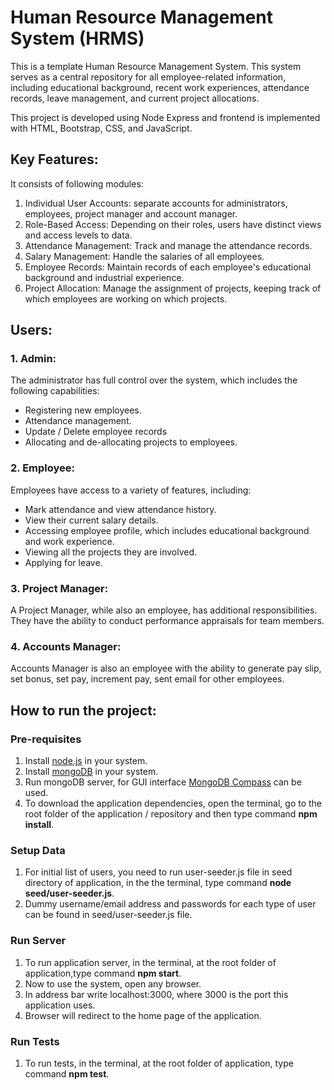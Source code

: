 # Human Resource Management System (HRMS)

This is a template Human Resource Management System. This system serves as a central repository for all employee-related information, including educational background, recent work experiences, attendance records, leave management, and current project allocations.

This project is developed using Node Express and frontend is implemented with HTML, Bootstrap, CSS, and JavaScript. 


## Key Features:
It consists of following modules:
1. Individual User Accounts: separate accounts for administrators, employees, project manager and account manager.
1. Role-Based Access: Depending on their roles, users have distinct views and access levels to data.
1. Attendance Management: Track and manage the attendance records.
1. Salary Management: Handle the salaries of all employees.
1. Employee Records: Maintain records of each employee's educational background and industrial experience.
1. Project Allocation: Manage the assignment of projects, keeping track of which employees are working on which projects.

## Users:
### 1. Admin:
The administrator has full control over the system, which includes the following capabilities:
- Registering new employees.
- Attendance management.
- Update / Delete employee records
- Allocating and de-allocating projects to employees.

### 2. Employee:
Employees have access to a variety of features, including:
- Mark attendance and view attendance history.
- View their current salary details.
- Accessing employee profile, which includes educational background and work experience.
- Viewing all the projects they are involved.
- Applying for leave.

### 3. Project Manager:
A Project Manager, while also an employee, has additional responsibilities. They have the ability to conduct performance appraisals for team members.

### 4. Accounts Manager:
Accounts Manager is also an employee with the ability to generate pay slip, set bonus, set pay, increment pay, sent email for other employees. 

## How to run the project:

### Pre-requisites
1. Install [node.js](https://nodejs.org/en/download/) in your system.
1. Install [mongoDB](https://www.mongodb.com/try/download/community) in your system. 
1. Run mongoDB server, for GUI interface [MongoDB Compass](https://www.mongodb.com/try/download/compass) can be used.
1. To download the application dependencies, open the terminal, go to the root folder of the application / repository and then type command **npm install**.

### Setup Data
1. For initial list of users, you need to run user-seeder.js file in seed directory of application, in the the terminal, type command **node seed/user-seeder.js**.
1. Dummy username/email address and passwords for each type of user can be found in seed/user-seeder.js file. 

### Run Server
1. To run application server, in the terminal, at the root folder of application,type command **npm start**.
1. Now to use the system, open any browser.
1. In address bar write localhost:3000, where 3000 is the port this application uses.
1. Browser will redirect to the home page of the application.

### Run Tests
1. To run tests, in the terminal, at the root folder of application, type command **npm test**.